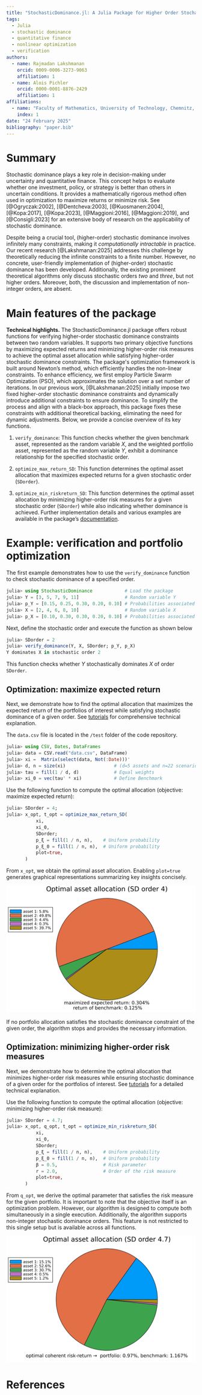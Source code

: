 ```yaml
---
title: "StochasticDominance.jl: A Julia Package for Higher Order Stochastic Dominance"
tags:
  - Julia
  - stochastic dominance
  - quantitative finance
  - nonlinear optimization
  - verification
authors:
  - name: Rajmadan Lakshmanan
    orcid: 0009-0006-3273-9063
    affiliation: 1
  - name: Alois Pichler
    orcid: 0000-0001-8876-2429
    affiliation: 1
affiliations:
  - name: "Faculty of Mathematics, University of Technology, Chemnitz, Germany"
    index: 1
date: "24 February 2025"
bibliography: "paper.bib"
---
```



# Summary

Stochastic dominance plays a key role in decision-making under uncertainty and quantitative finance. This concept helps to evaluate whether one investment, policy, or strategy is better than others in uncertain conditions. It provides a mathematically rigorous method often used in optimization to maximize returns or minimize risk. See [@Ogryczak:2002], [@Dentcheva:2003], [@Kuosmanen:2004], [@Kopa:2017], [@Kopa:2023], [@Maggioni:2016], [@Maggioni:2019], and [@Consigli:2023] for an extensive body of research on the applicability of stochastic dominance.

Despite being a crucial tool, (higher-order) stochastic dominance involves infinitely many constraints, making it *computationally intractable* in practice. Our recent research [@Lakshmanan:2025] addresses this challenge by theoretically reducing the infinite constraints to a finite number. However, no concrete, user-friendly implementation of (higher-order) stochastic dominance has been developed. Additionally, the existing prominent theoretical algorithms only discuss stochastic orders *two* and *three*, but not higher orders. Moreover, both, the discussion and implementation of non-integer orders, are absent.

# Main features of the package

**Technical highlights.** The StochasticDominance.jl package offers robust functions for verifying higher-order stochastic dominance constraints between two random variables. It supports two primary objective functions by maximizing expected returns and minimizing higher-order risk measures to achieve the optimal asset allocation while satisfying higher-order stochastic dominance constraints. The package's optimization framework is built around Newton’s method, which efficiently handles the non-linear constraints. To enhance efficiency, we first employ Particle Swarm Optimization (PSO), which approximates the solution over a set number of iterations. In our previous work, [@Lakshmanan:2025] initially impose two fixed higher-order stochastic dominance constraints and dynamically introduce additional constraints to ensure dominance. To simplify the process and align with a black-box approach, this package fixes these constraints with additional theoretical backing, eliminating the need for dynamic adjustments. Below, we provide a concise overview of its key functions.

1.  `verify_dominance`: This function checks whether the given benchmark asset, represented as the random variable $X$, and the weighted portfolio asset, represented as the random variable $Y$, exhibit a dominance relationship for the specified stochastic order.

2. `optimize_max_return_SD`: This function determines the optimal asset allocation that maximizes expected returns for a given stochastic order (`SDorder`).

3. `optimize_min_riskreturn_SD`: This function determines the optimal asset allocation by minimizing higher-order risk measures for a given stochastic order (`SDorder`) while also indicating whether dominance is achieved.
Further implementation details and various examples are available in the package’s [documentation](https://rajmadan96.github.io/StochasticDominance.jl/dev/).

# Example: verification and portfolio optimization

The first example demonstrates how to use the `verify_dominance` function to check stochastic dominance of a specified order.
```julia
julia> using StochasticDominance            # Load the package
julia> Y = [3, 5, 7, 9, 11]                 # Random variable Y
julia> p_Y = [0.15, 0.25, 0.30, 0.20, 0.10] # Probabilities associated with Y
julia> X = [2, 4, 6, 8, 10]                 # Random variable X
julia> p_X = [0.10, 0.30, 0.30, 0.20, 0.10] # Probabilities associated with X
```
Next, define the stochastic order and execute the function as shown below
```julia
julia> SDorder = 2
julia> verify_dominance(Y, X, SDorder; p_Y, p_X)
Y dominates X in stochastic order 2
```
This function checks whether $Y$ stochastically dominates $X$ of order `SDorder`.

## Optimization: maximize expected return

Next, we demonstrate how to find the optimal allocation that maximizes the expected return of the portfolios of interest while satisfying stochastic dominance of a given order. See [tutorials](https://rajmadan96.github.io/StochasticDominance.jl/dev/tutorial/tutorial3/) for comprehensive technical explanation.

The `data.csv` file is located in the `/test` folder of the code repository.
```julia
julia> using CSV, Dates, DataFrames
julia> data = CSV.read("data.csv", DataFrame)
julia> xi =  Matrix(select(data, Not(:Date)))'
julia> d, n = size(xi)                  # (d=5 assets and n=22 scenarios)
julia> tau = fill(1 / d, d)             # Equal weights
julia> xi_0 = vec(tau' * xi)            # Define Benchmark
```

Use the following function to compute the optimal allocation (objective: maximize expected return):
```julia
julia> SDorder = 4;
julia> x_opt, t_opt = optimize_max_return_SD(
           xi,
           xi_0,
           SDorder;
           p_ξ = fill(1 / n, n),    # Uniform probability
           p_ξ_0 = fill(1 / n, n),  # Uniform probability
           plot=true,
       )
```
From `x_opt`, we obtain the optimal asset allocation. Enabling `plot=true` generates graphical representations summarizing key insights concisely.

![Optimal asset allocation (SD order 4.0). The chart illustrates the proportion of different assets in an optimized portfolio. The maximized expected return is 0.304\%, compared to a benchmark return of 0.125\%.](SDorder4AssetsAllocation.svg)

If no portfolio allocation satisfies the stochastic dominance constraint of the given order, the algorithm stops and provides the necessary information.

## Optimization: minimizing higher-order risk measures

Next, we demonstrate how to determine the optimal allocation that minimizes higher-order risk measures while ensuring stochastic dominance of a given order for the portfolios of interest. See [tutorials](https://rajmadan96.github.io/StochasticDominance.jl/dev/tutorial/tutorial4/) for a detailed technical explanation.

Use the following function to compute the optimal allocation (objective: minimizing higher-order risk measure):

```julia
julia> SDorder = 4.7;
julia> x_opt, q_opt, t_opt = optimize_min_riskreturn_SD(
           xi,
           xi_0,
           SDorder;
           p_ξ = fill(1 / n, n),    # Uniform probability
           p_ξ_0 = fill(1 / n, n),  # Uniform probability
           β = 0.5,                 # Risk parameter
           r = 2.0,                 # Order of the risk measure
           plot=true,
       )
```
From `q_opt`, we derive the optimal parameter that satisfies the risk measure for the given portfolio. It is important to note that the objective itself is an optimization problem. However, our algorithm is designed to compute both simultaneously in a single execution. Additionally, the algorithm supports non-integer stochastic dominance orders. This feature is not restricted to this single setup but is available across all functions.

![Optimal asset allocation (SD order 4.7). The pie chart illustrates the distribution of assets in the optimized portfolio. The optimal coherent risk-return balance results in a portfolio return of 0.97\%, compared to a benchmark return of 1.167\%.](SDorder4-7RiskAssetsAllocation.svg)

# References
